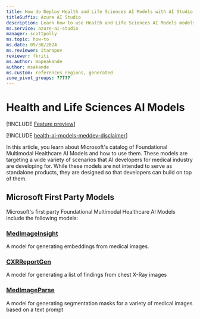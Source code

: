 ```yaml
---
title: How do Deploy Health and Life Sciences AI Models with AI Studio
titleSuffix: Azure AI Studio
description: Learn how to use Health and Life Sciences AI Models models with Azure AI Studio.
ms.service: azure-ai-studio
manager: scottpolly
ms.topic: how-to
ms.date: 09/30/2024
ms.reviewer: itarapov
reviewer: fkriti
ms.author: mopeakande
author: msakande
ms.custom: references_regions, generated
zone_pivot_groups: ?????
---
```


# Health and Life Sciences AI Models

[!INCLUDE [Feature preview](~/reusable-content/ce-skilling/azure/includes/ai-studio/includes/feature-preview.md)]

[!INCLUDE [health-ai-models-meddev-disclaimer](../../includes/health-ai-models-meddev-disclaimer.md)]

In this article, you learn about Microsoft's catalog of Foundational Multimodal Healthcare AI Models and how to use them. These models are targeting a wide variety of scenarios that AI developers for medical industry are developing for. While these models are not intended to serve as standalone products, they are designed so that developers can build on top of them. 

## Microsoft First Party Models

Microsoft's first party Foundational Multimodal Healthcare AI Models include the following models:

### [MedImageInsight](./deploy-medimageinsight.md/)
A model for generating embeddings from medical images. 

### [CXRReportGen](./deploy-cxrreportgen.md)
A model for generating a list of findings from chest X-Ray images

### [MedImageParse](./deploy-medimageparse.md)
A model for generating segmentation masks for a variety of medical images based on a text prompt